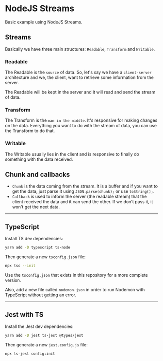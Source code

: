 # NodeJS Streams
Basic example using NodeJS Streams.

## Streams
Basically we have three main structures: `Readable`, `Transform` and `Writable`.

### Readable
The Readable is the `source` of data. So, let's say we have a `client-server` architecture and we, the client, want to retrieve some information from the server.

The Readable will be kept in the server and it will read and send the stream of data.

### Transform
The Transform is the `man in the middle`. It's responsive for making changes on the data. Everything you want to do with the stream of data, you can use the Transform to do that.

### Writable
The Writable usually lies in the client and is responsive to finally do something with the data received.

## Chunk and callbacks
- `Chunk` is the data coming from the stream. It is a buffer and if you want to get the data, just parse it using `JSON.parse(chunk);` or use `toString();`.
- `Callback` is used to inform the server (the readable stream) that the client received the data and it can send the other. If we don't pass it, it won't get the next data.

-------- 

## TypeScript
Install TS dev dependencies:
```bash
yarn add -D typescript ts-node
```
Then generate a new `tsconfig.json` file:
```bash
npx tsc --init
```
Use the `tsconfig.json` that exists in this repository for a more complete version.

Also, add a new file called `nodemon.json` in order to run Nodemon with TypeScript without getting an error.

--------

## Jest with TS
Install the Jest dev dependencies:
```bash
yarn add -D jest ts-jest @types/jest
```
Then generate a new `jest.config.js` file:
```bash
npx ts-jest config:init
```

